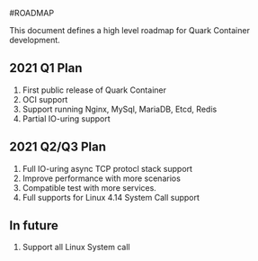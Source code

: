 #ROADMAP

This document defines a high level roadmap for Quark Container development.

## 2021 Q1 Plan
1. First public release of Quark Container
2. OCI support
3. Support running Nginx, MySql, MariaDB, Etcd, Redis 
4. Partial IO-uring support

## 2021 Q2/Q3 Plan
1. Full IO-uring async TCP protocl stack support
2. Improve performance with more scenarios
3. Compatible test with more services.
4. Full supports for Linux 4.14 System Call support

## In future
1. Support all Linux System call
